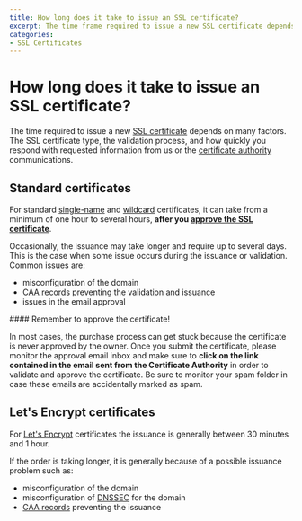 ```yaml
---
title: How long does it take to issue an SSL certificate?
excerpt: The time frame required to issue a new SSL certificate depends on many factors.
categories:
- SSL Certificates
---
```


# How long does it take to issue an SSL certificate?

The time required to issue a new [SSL certificate](/articles/ssl-certificates) depends on many factors. The SSL certificate type, the validation process, and how quickly you respond with requested information from us or the [certificate authority](/articles/what-is-certificate-authority) communications.

## Standard certificates

For standard [single-name](/articles/ssl-certificates#standard-singlename) and [wildcard](/articles/ssl-certificates#standard-wildcard) certificates, it can take from a minimum of one hour to several hours, **after you [approve the SSL certificate](/articles/ssl-certificates-email-validation)**.

Occasionally, the issuance may take longer and require up to several days. This is the case when some issue occurs during the issuance or validation. Common issues are:

- misconfiguration of the domain
- [CAA records](/articles/caa-record) preventing the validation and issuance
- issues in the email approval

<warning>
#### Remember to approve the certificate!

In most cases, the purchase process can get stuck because the certificate is never approved by the owner. Once you submit the certificate, please monitor the approval email inbox and make sure to **click on the link contained in the email sent from the Certificate Authority** in order to validate and approve the certificate. Be sure to monitor your spam folder in case these emails are accidentally marked as spam.
</warning>

## Let's Encrypt certificates

For [Let's Encrypt](/articles/ssl-certificates#letsencrypt) certificates the issuance is generally between 30 minutes and 1 hour.

If the order is taking longer, it is generally because of a possible issuance problem such as:

- misconfiguration of the domain
- misconfiguration of [DNSSEC](/articles/dnssec/#troubleshooting-dnssec-configurations) for the domain
- [CAA records](/articles/caa-record) preventing the issuance
